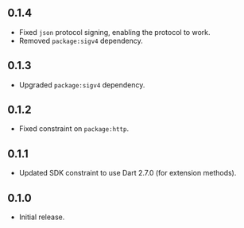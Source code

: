 ## 0.1.4

- Fixed `json` protocol signing, enabling the protocol to work.
- Removed `package:sigv4` dependency.

## 0.1.3

- Upgraded `package:sigv4` dependency.

## 0.1.2

- Fixed constraint on `package:http`.

## 0.1.1

- Updated SDK constraint to use Dart 2.7.0 (for extension methods).

## 0.1.0

- Initial release.
